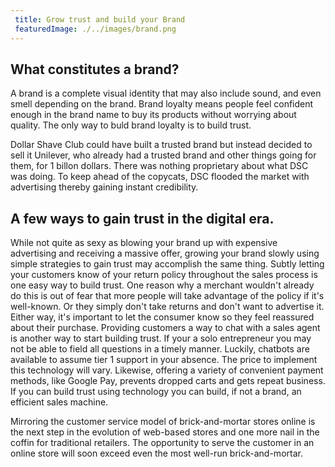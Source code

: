 ```yaml
---
 title: Grow trust and build your Brand
 featuredImage: ./../images/brand.png
---
```

## What constitutes a brand?
A brand is a complete visual identity that may also include sound, and even smell depending on the brand. Brand loyalty means people feel confident enough in the brand name to buy its products without worrying about quality. The only way to buld brand loyalty is to build trust. 

Dollar Shave Club could have built a trusted brand but instead decided to sell it Unilever, who already had a trusted brand and other things going for them, for 1 billon dollars. There was nothing proprietary about what DSC was doing. To keep ahead of the copycats, DSC flooded the market with advertising thereby gaining instant credibility.

## A few ways to gain trust in the digital era.
While not quite as sexy as blowing your brand up with expensive advertising and receiving a massive offer, growing your brand slowly using simple strategies to gain trust may accomplish the same thing. Subtly letting your customers know of your return policy throughout the sales process is one easy way to build trust. One reason why a merchant wouldn't already do this is out of fear that more people will take advantage of the policy if it's well-known. Or they simply don't take returns and don't want to advertise it. Either way, it's important to let the consumer know so they feel reassured about their purchase. Providing customers a way to chat with a sales agent is another way to start building trust. If your a solo entrepreneur you may not be able to field all questions in a timely manner. Luckily, chatbots are available to assume tier 1 support in your absence. The price to implement this technology will vary. Likewise, offering a variety of convenient payment methods, like Google Pay, prevents dropped carts and gets repeat business. If you can build trust using technology you can build, if not a brand, an efficient sales machine.

Mirroring the customer service model of brick-and-mortar stores online is the next step in the evolution of web-based stores and one more nail in the coffin for traditional retailers. The opportunity to serve the customer in an online store will soon exceed even the most well-run brick-and-mortar.